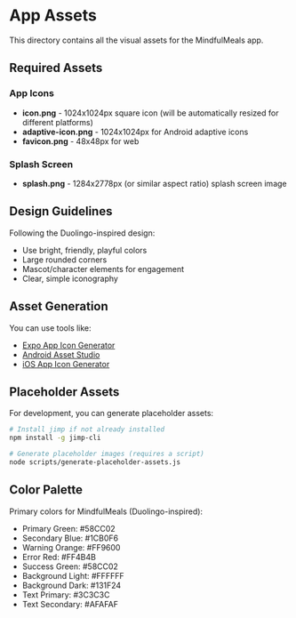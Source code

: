 # App Assets

This directory contains all the visual assets for the MindfulMeals app.

## Required Assets

### App Icons
- **icon.png** - 1024x1024px square icon (will be automatically resized for different platforms)
- **adaptive-icon.png** - 1024x1024px for Android adaptive icons
- **favicon.png** - 48x48px for web

### Splash Screen
- **splash.png** - 1284x2778px (or similar aspect ratio) splash screen image

## Design Guidelines

Following the Duolingo-inspired design:
- Use bright, friendly, playful colors
- Large rounded corners
- Mascot/character elements for engagement
- Clear, simple iconography

## Asset Generation

You can use tools like:
- [Expo App Icon Generator](https://easyappicon.com/)
- [Android Asset Studio](https://romannurik.github.io/AndroidAssetStudio/)
- [iOS App Icon Generator](https://appicon.co/)

## Placeholder Assets

For development, you can generate placeholder assets:
```bash
# Install jimp if not already installed
npm install -g jimp-cli

# Generate placeholder images (requires a script)
node scripts/generate-placeholder-assets.js
```

## Color Palette

Primary colors for MindfulMeals (Duolingo-inspired):
- Primary Green: #58CC02
- Secondary Blue: #1CB0F6
- Warning Orange: #FF9600
- Error Red: #FF4B4B
- Success Green: #58CC02
- Background Light: #FFFFFF
- Background Dark: #131F24
- Text Primary: #3C3C3C
- Text Secondary: #AFAFAF